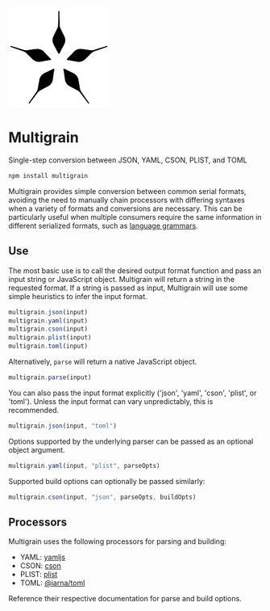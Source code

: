 <img alt="Multigrain logo" src="img/logo.png" width="200px" height = "200px" />

# Multigrain
Single-step conversion between JSON, YAML, CSON, PLIST, and TOML

```sh
npm install multigrain
```

Multigrain provides simple conversion between common serial formats, avoiding the need to manually chain processors with differing syntaxes when a variety of formats and conversions are necessary. This can be particularly useful when multiple consumers require the same information in different serialized formats, such as [language grammars]().

## Use

The most basic use is to call the desired output format function and pass an input string or JavaScript object. Multigrain will return a string in the requested format. If a string is passed as input, Multigrain will use some simple heuristics to infer the input format.

```js
multigrain.json(input)
multigrain.yaml(input)
multigrain.cson(input)
multigrain.plist(input)
multigrain.toml(input)
```

Alternatively, `parse` will return a native JavaScript object.

```js
multigrain.parse(input)
```

You can also pass the input format explicitly ('json', 'yaml', 'cson', 'plist', or 'toml'). Unless the input format can vary unpredictably, this is recommended.

```js
multigrain.json(input, "toml")
```

Options supported by the underlying parser can be passed as an optional object argument.

```js
multigrain.yaml(input, "plist", parseOpts)
```

Supported build options can optionally be passed similarly:

```js
multigrain.cson(input, "json", parseOpts, buildOpts)
```

## Processors

Multigrain uses the following processors for parsing and building:

- YAML: [yamljs](https://www.npmjs.com/package/yamljs)
- CSON: [cson](https://www.npmjs.com/package/cson)
- PLIST: [plist](https://www.npmjs.com/package/plist)
- TOML: [@iarna/toml](https://www.npmjs.com/package/@iarna/toml)

Reference their respective documentation for parse and build options.
